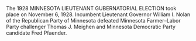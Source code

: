The 1928 MINNESOTA LIEUTENANT GUBERNATORIAL ELECTION took place on November 6, 1928. Incumbent Lieutenant Governor William I. Nolan of the Republican Party of Minnesota defeated Minnesota Farmer–Labor Party challenger Thomas J. Meighen and Minnesota Democratic Party candidate Fred Pfaender.
